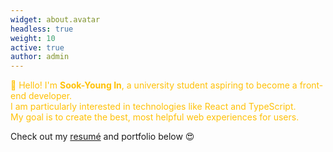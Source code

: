 ```yaml
---
widget: about.avatar
headless: true
weight: 10
active: true
author: admin
---
```


<p class="justify-text" style="color: #FFC107;">
👋 Hello! I'm <strong>Sook-Young In</strong>, a university student aspiring to become a front-end developer.<br>
I am particularly interested in technologies like React and TypeScript.<br>
My goal is to create the best, most helpful web experiences for users.
</p>

Check out my [resumé](/about/) and portfolio below 😍